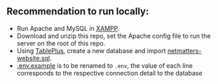 ## Recommendation to run locally:

- Run Apache and MySQL in [XAMPP](https://www.apachefriends.org/download.html).
- Download and unzip this repo, set the Apache config file to run the server on the root of this repo.
- Using [TablePlus](https://tableplus.com/), create a new database and import [netmatters-website.sql](netmatters-website.sql).
- [.env.example](.env.example) is to be renamed to `.env`, the value of each line corresponds to the respective connection detail to the database
